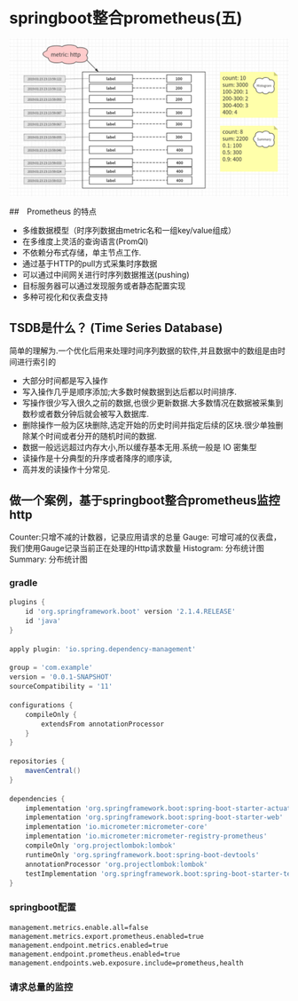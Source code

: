 # springboot整合prometheus(五)

![](/assets/20190502002122.png)


##　Prometheus 的特点

* 多维数据模型（时序列数据由metric名和一组key/value组成）
* 在多维度上灵活的查询语言(PromQl)
* 不依赖分布式存储，单主节点工作.
* 通过基于HTTP的pull方式采集时序数据
* 可以通过中间网关进行时序列数据推送(pushing)
* 目标服务器可以通过发现服务或者静态配置实现
* 多种可视化和仪表盘支持

## TSDB是什么？ (Time Series Database)

简单的理解为.一个优化后用来处理时间序列数据的软件,并且数据中的数组是由时间进行索引的

* 大部分时间都是写入操作
* 写入操作几乎是顺序添加;大多数时候数据到达后都以时间排序.
* 写操作很少写入很久之前的数据,也很少更新数据.大多数情况在数据被采集到数秒或者数分钟后就会被写入数据库.
* 删除操作一般为区块删除,选定开始的历史时间并指定后续的区块.很少单独删除某个时间或者分开的随机时间的数据.
* 数据一般远远超过内存大小,所以缓存基本无用.系统一般是 IO 密集型
* 读操作是十分典型的升序或者降序的顺序读,
* 高并发的读操作十分常见.


## 做一个案例，基于springboot整合prometheus监控http

Counter:只增不减的计数器，记录应用请求的总量
Gauge: 可增可减的仪表盘，我们使用Gauge记录当前正在处理的Http请求数量
Histogram: 分布统计图
Summary: 分布统计图

### gradle

```groovy
plugins {
	id 'org.springframework.boot' version '2.1.4.RELEASE'
	id 'java'
}

apply plugin: 'io.spring.dependency-management'

group = 'com.example'
version = '0.0.1-SNAPSHOT'
sourceCompatibility = '11'

configurations {
	compileOnly {
		extendsFrom annotationProcessor
	}
}

repositories {
	mavenCentral()
}

dependencies {
	implementation 'org.springframework.boot:spring-boot-starter-actuator'
	implementation 'org.springframework.boot:spring-boot-starter-web'
	implementation 'io.micrometer:micrometer-core'
	implementation 'io.micrometer:micrometer-registry-prometheus'
	compileOnly 'org.projectlombok:lombok'
	runtimeOnly 'org.springframework.boot:spring-boot-devtools'
	annotationProcessor 'org.projectlombok:lombok'
	testImplementation 'org.springframework.boot:spring-boot-starter-test'
}

```
### springboot配置

```properties
management.metrics.enable.all=false
management.metrics.export.prometheus.enabled=true
management.endpoint.metrics.enabled=true
management.endpoint.prometheus.enabled=true
management.endpoints.web.exposure.include=prometheus,health
```

### 请求总量的监控



